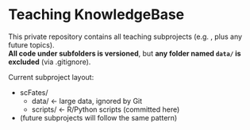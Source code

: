 # Teaching KnowledgeBase

This private repository contains all teaching subprojects (e.g. , plus any future topics).  
**All code under subfolders is versioned**, but **any folder named `data/` is excluded** (via .gitignore).

Current subproject layout:
- scFates/
  - data/      ← large data, ignored by Git
  - scripts/   ← R/Python scripts (committed here)
- (future subprojects will follow the same pattern)


